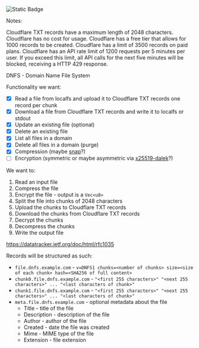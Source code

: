 ![Static Badge](https://img.shields.io/badge/unsafe-forbidden-red)

Notes:

Cloudflare TXT records have a maximum length of 2048 characters.
Cloudflare has no cost for usage.
Cloudflare has a free tier that allows for 1000 records to be created.
Cloudflare has a limit of 3500 records on paid plans.
Cloudflare has an API rate limit of 1200 requests per 5 minutes per user.
    If you exceed this limit, all API calls for the next five minutes will be blocked, receiving a HTTP 429 response.

DNFS - Domain Name File System

Functionality we want:
- [x] Read a file from localfs and upload it to Cloudflare TXT records
    one record per chunk
- [x] Download a file from Cloudflare TXT records and write it to localfs or stdout
- [x] Update an existing file (optional)
- [x] Delete an existing file
- [x] List all files in a domain
- [x] Delete all files in a domain (purge)
- [x] Compression (maybe [snap](https://crates.io/crates/snap)?)
- [ ] Encryption (symmetric or maybe asymmetric via [x25519-dalek](https://crates.io/crates/x25519-dalek)?)

We want to:
1. Read an input file
2. Compress the file
3. Encrypt the file - output is a `Vec<u8>`
4. Split the file into chunks of 2048 characters
5. Upload the chunks to Cloudflare TXT records
6. Download the chunks from Cloudflare TXT records
7. Decrypt the chunks
8. Decompress the chunks
9. Write the output file

https://datatracker.ietf.org/doc/html/rfc1035

Records will be structured as such:
* `file.dnfs.example.com` - `v=DNFS1 chunks=<number of chunks> size=<size of each chunk> hash=<SHA256 of full content>`
* `chunk0.file.dnfs.example.com` - `"<first 255 characters>" "<next 255 characters>" ... "<last characters of chunk>"`
* `chunk1.file.dnfs.example.com` - `"<first 255 characters>" "<next 255 characters>" ... "<last characters of chunk>"`
* `meta.file.dnfs.example.com` - optional metadata about the file
    * Title - title of the file
    * Description - description of the file
    * Author - author of the file
    * Created - date the file was created
    * Mime - MIME type of the file
    * Extension - file extension
